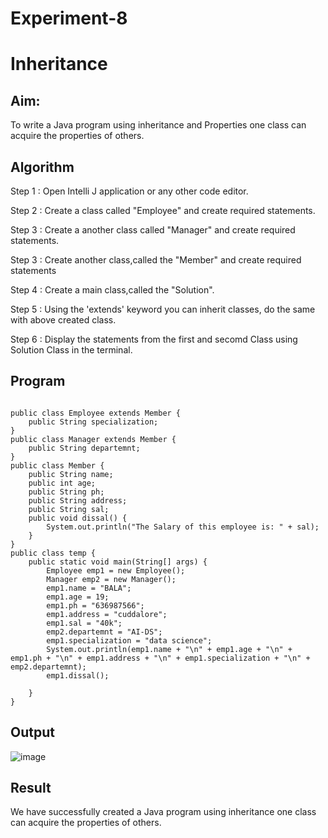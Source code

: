 # Experiment-8

# Inheritance

## Aim:
  To write a Java program using inheritance and Properties one class can acquire the properties of others.
  
## Algorithm

Step 1 : Open Intelli J application or any other code editor.

Step 2 : Create a class called "Employee" and create required statements.

Step 3 : Create a another class called "Manager" and create required statements.

Step 3 : Create another class,called the "Member" and create required statements

Step 4 : Create a main class,called the "Solution".

Step 5 : Using the 'extends' keyword you can inherit classes, do the same with above created class.

Step 6 : Display the statements from the first and secomd Class using Solution Class in the terminal.

## Program
```

public class Employee extends Member {
    public String specialization;
}
public class Manager extends Member {
    public String departemnt;
}
public class Member {
    public String name;
    public int age;
    public String ph;
    public String address;
    public String sal;
    public void dissal() {
        System.out.println("The Salary of this employee is: " + sal);
    }
}
public class temp {
    public static void main(String[] args) {
        Employee emp1 = new Employee();
        Manager emp2 = new Manager();
        emp1.name = "BALA";
        emp1.age = 19;
        emp1.ph = "636987566";
        emp1.address = "cuddalore";
        emp1.sal = "40k";
        emp2.departemnt = "AI-DS";
        emp1.specialization = "data science";
        System.out.println(emp1.name + "\n" + emp1.age + "\n" + emp1.ph + "\n" + emp1.address + "\n" + emp1.specialization + "\n" + emp2.departemnt);
        emp1.dissal();

    }
}
```

## Output
![image](https://github.com/balaji-21005757/Experiment-8/assets/94372294/4541be84-de99-4896-b9ae-c06492b260a6)


## Result 
  We have successfully created a Java program using inheritance one class can acquire the properties of others.
